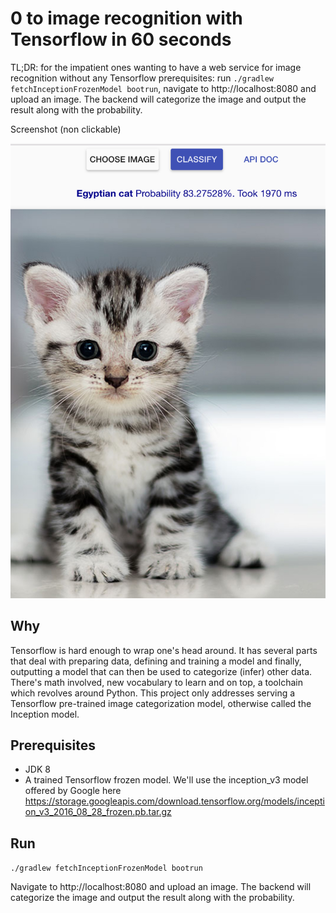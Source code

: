 # 0 to image recognition with Tensorflow in 60 seconds

TL;DR: for the impatient ones wanting to have a web service for image recognition without any Tensorflow prerequisites: run ```./gradlew fetchInceptionFrozenModel bootrun```, navigate to http://localhost:8080 and upload an image. The backend will categorize the image and output the result along with the probability.

Screenshot (non clickable)<br/>
<div align="center" style="text-align:center"><img src="cat_classified.jpg" width="560"/></div>

## Why
Tensorflow is hard enough to wrap one's head around. It has several parts that deal with preparing data, defining and training a model and finally, outputting a model that can then be used to categorize (infer) other data. There's math involved, new vocabulary to learn and on top, a toolchain which revolves around Python.
This project only addresses serving a Tensorflow pre-trained image categorization model, otherwise called the Inception model.  

## Prerequisites
- JDK 8
- A trained Tensorflow frozen model. We'll use the inception_v3 model offered by Google here https://storage.googleapis.com/download.tensorflow.org/models/inception_v3_2016_08_28_frozen.pb.tar.gz


## Run
```./gradlew fetchInceptionFrozenModel bootrun```

Navigate to http://localhost:8080 and upload an image. The backend will categorize the image and output the result along with the probability.
